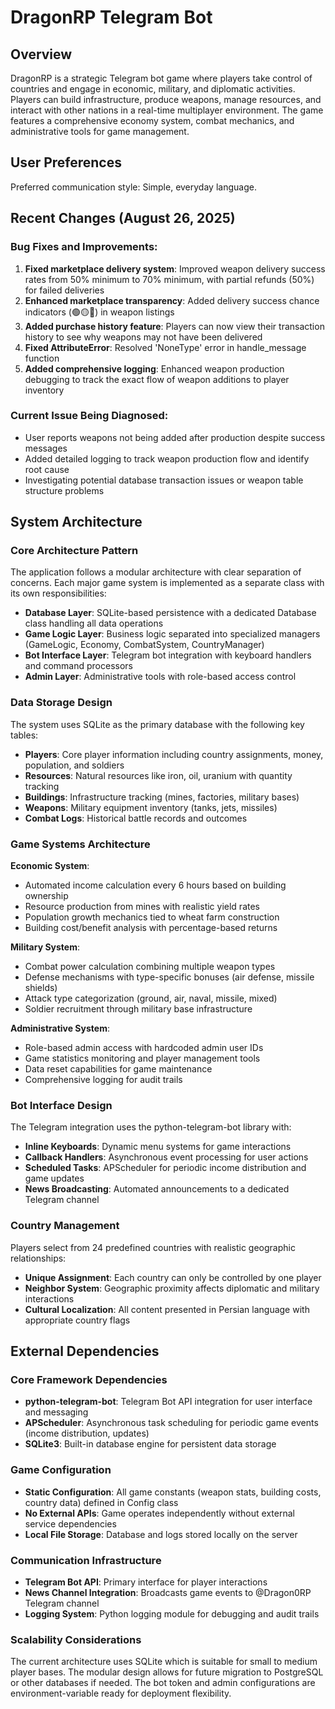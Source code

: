 # DragonRP Telegram Bot

## Overview

DragonRP is a strategic Telegram bot game where players take control of countries and engage in economic, military, and diplomatic activities. Players can build infrastructure, produce weapons, manage resources, and interact with other nations in a real-time multiplayer environment. The game features a comprehensive economy system, combat mechanics, and administrative tools for game management.

## User Preferences

Preferred communication style: Simple, everyday language.

## Recent Changes (August 26, 2025)

### Bug Fixes and Improvements:
1. **Fixed marketplace delivery system**: Improved weapon delivery success rates from 50% minimum to 70% minimum, with partial refunds (50%) for failed deliveries
2. **Enhanced marketplace transparency**: Added delivery success chance indicators (🟢🟡🔴) in weapon listings
3. **Added purchase history feature**: Players can now view their transaction history to see why weapons may not have been delivered
4. **Fixed AttributeError**: Resolved 'NoneType' error in handle_message function
5. **Added comprehensive logging**: Enhanced weapon production debugging to track the exact flow of weapon additions to player inventory

### Current Issue Being Diagnosed:
- User reports weapons not being added after production despite success messages
- Added detailed logging to track weapon production flow and identify root cause
- Investigating potential database transaction issues or weapon table structure problems

## System Architecture

### Core Architecture Pattern
The application follows a modular architecture with clear separation of concerns. Each major game system is implemented as a separate class with its own responsibilities:

- **Database Layer**: SQLite-based persistence with a dedicated Database class handling all data operations
- **Game Logic Layer**: Business logic separated into specialized managers (GameLogic, Economy, CombatSystem, CountryManager)
- **Bot Interface Layer**: Telegram bot integration with keyboard handlers and command processors
- **Admin Layer**: Administrative tools with role-based access control

### Data Storage Design
The system uses SQLite as the primary database with the following key tables:
- **Players**: Core player information including country assignments, money, population, and soldiers
- **Resources**: Natural resources like iron, oil, uranium with quantity tracking
- **Buildings**: Infrastructure tracking (mines, factories, military bases)
- **Weapons**: Military equipment inventory (tanks, jets, missiles)
- **Combat Logs**: Historical battle records and outcomes

### Game Systems Architecture

**Economic System**: 
- Automated income calculation every 6 hours based on building ownership
- Resource production from mines with realistic yield rates
- Population growth mechanics tied to wheat farm construction
- Building cost/benefit analysis with percentage-based returns

**Military System**:
- Combat power calculation combining multiple weapon types
- Defense mechanisms with type-specific bonuses (air defense, missile shields)
- Attack type categorization (ground, air, naval, missile, mixed)
- Soldier recruitment through military base infrastructure

**Administrative System**:
- Role-based admin access with hardcoded admin user IDs
- Game statistics monitoring and player management tools
- Data reset capabilities for game maintenance
- Comprehensive logging for audit trails

### Bot Interface Design
The Telegram integration uses the python-telegram-bot library with:
- **Inline Keyboards**: Dynamic menu systems for game interactions
- **Callback Handlers**: Asynchronous event processing for user actions
- **Scheduled Tasks**: APScheduler for periodic income distribution and game updates
- **News Broadcasting**: Automated announcements to a dedicated Telegram channel

### Country Management
Players select from 24 predefined countries with realistic geographic relationships:
- **Unique Assignment**: Each country can only be controlled by one player
- **Neighbor System**: Geographic proximity affects diplomatic and military interactions
- **Cultural Localization**: All content presented in Persian language with appropriate country flags

## External Dependencies

### Core Framework Dependencies
- **python-telegram-bot**: Telegram Bot API integration for user interface and messaging
- **APScheduler**: Asynchronous task scheduling for periodic game events (income distribution, updates)
- **SQLite3**: Built-in database engine for persistent data storage

### Game Configuration
- **Static Configuration**: All game constants (weapon stats, building costs, country data) defined in Config class
- **No External APIs**: Game operates independently without external service dependencies
- **Local File Storage**: Database and logs stored locally on the server

### Communication Infrastructure
- **Telegram Bot API**: Primary interface for player interactions
- **News Channel Integration**: Broadcasts game events to @Dragon0RP Telegram channel
- **Logging System**: Python logging module for debugging and audit trails

### Scalability Considerations
The current architecture uses SQLite which is suitable for small to medium player bases. The modular design allows for future migration to PostgreSQL or other databases if needed. The bot token and admin configurations are environment-variable ready for deployment flexibility.
